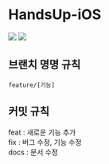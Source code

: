 # HandsUp-iOS

<img src = "https://img.shields.io/badge/Xcode-007ACC?style=for-the-badge&logo=Xcode&logoColor=white"> <img src = "https://img.shields.io/badge/mac%20os-000000?style=for-the-badge&logo=macos&logoColor=F0F0F0"/>

## 브랜치 명명 규칙 
`feature/[기능]`  

## 커밋 규칙 
feat : 새로운 기능 추가  
fix : 버그 수정, 기능 수정  
docs : 문서 수정  
